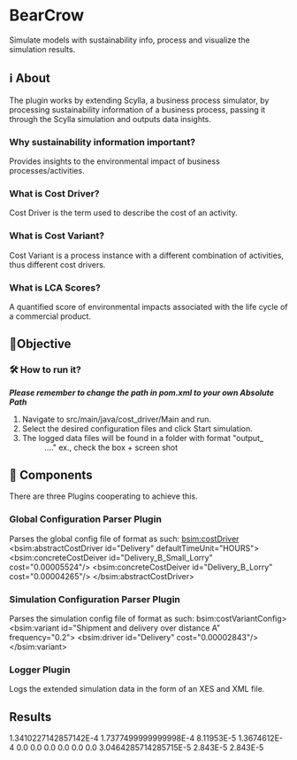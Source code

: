 # BearCrow
Simulate models with sustainability info, process and visualize the simulation results.

## ℹ️ About
The plugin works by extending Scylla, a business process simulator, by processing sustainability information
of a business process, passing it through the Scylla simulation and outputs data insights.
### Why sustainability information important?
Provides insights to the environmental impact of business processes/activities.
### What is Cost Driver?
Cost Driver is the term used to describe the cost of an activity.
### What is Cost Variant?
Cost Variant is a process instance with a different combination of activities, thus different cost drivers.
### What is LCA Scores?
A quantified score of environmental impacts associated with the life cycle of a commercial product.
## 🎯Objective
### 🛠️ How to run it?
***Please remember to change the path in pom.xml to your own Absolute Path***
1. Navigate to src/main/java/cost_driver/Main and run.
2. Select the desired configuration files and click Start simulation.
3. The logged data files will be found in a folder with format "output_<yy>_<mm>_<dd>...."
ex., check the box + screen shot


## 🧱 Components
There are three Plugins cooperating to achieve this.

### Global Configuration Parser Plugin
Parses the global config file of format as such:
<bsim:costDriver>
    <bsim:abstractCostDriver id="Delivery" defaultTimeUnit="HOURS">
      <bsim:concreteCostDeiver id="Delivery_B_Small_Lorry" cost="0.00005524"/>
      <bsim:concreteCostDeiver id="Delivery_B_Lorry" cost="0.00004265"/>
    </bsim:abstractCostDriver>
    
### Simulation Configuration Parser Plugin
Parses the simulation config file of format as such:
bsim:costVariantConfig>
      <bsim:variant id="Shipment and delivery over distance A" frequency="0.2">
        <bsim:driver id="Delivery" cost="0.00002843"/>
      </bsim:variant>
### Logger Plugin
Logs the extended simulation data in the form of an XES and XML file.  

## Results
<CostVariantAverageTime>
    <Shipment_and_delivery_over_distance_B>1.3410227142857142E-4</Shipment_and_delivery_over_distance_B>
    <Shipment_and_delivery_over_distance_A>1.7377499999999998E-4</Shipment_and_delivery_over_distance_A>
    <Shipment_and_delivery_over_distance_A_Electric>8.11953E-5</Shipment_and_delivery_over_distance_A_Electric>
    <All_Traces_Average_Cost>1.3674612E-4</All_Traces_Average_Cost>
    <Activity_Average_Cost>
        <Print_and_post_pick-up_receipt>
            <Shipment_and_delivery_over_distance_B>0.0</Shipment_and_delivery_over_distance_B>
            <Shipment_and_delivery_over_distance_A>0.0</Shipment_and_delivery_over_distance_A>
            <Shipment_and_delivery_over_distance_A_Electric>0.0</Shipment_and_delivery_over_distance_A_Electric>
        </Print_and_post_pick-up_receipt>
        <Product_received>
            <Shipment_and_delivery_over_distance_B>0.0</Shipment_and_delivery_over_distance_B>
            <Shipment_and_delivery_over_distance_A>0.0</Shipment_and_delivery_over_distance_A>
            <Shipment_and_delivery_over_distance_A_Electric>0.0</Shipment_and_delivery_over_distance_A_Electric>
        </Product_received>
        <Deliver_to_Door>
            <Shipment_and_delivery_over_distance_B>3.0464285714285715E-5</Shipment_and_delivery_over_distance_B>
            <Shipment_and_delivery_over_distance_A>2.843E-5</Shipment_and_delivery_over_distance_A>
            <Shipment_and_delivery_over_distance_A_Electric>2.843E-5</Shipment_and_delivery_over_distance_A_Electric>
        </Deliver_to_Door>
